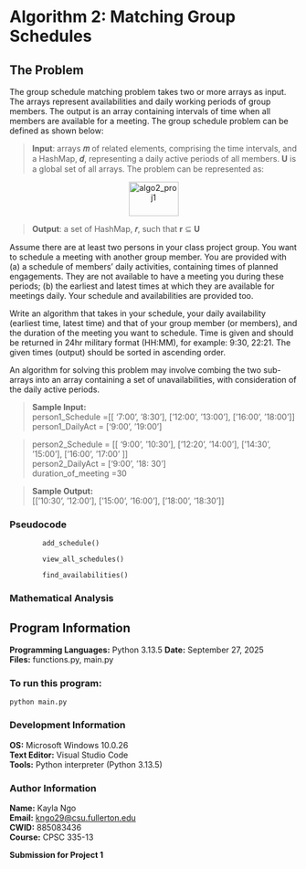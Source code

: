 # Algorithm 2: Matching Group Schedules
## The Problem
The group schedule matching problem takes two or more arrays as input. The arrays represent
availabilities and daily working periods of group members. The output is an array containing
intervals of time when all members are available for a meeting. The group schedule problem can
be defined as shown below:  

> __Input__:  arrays __𝑚__ of related elements, comprising the time intervals, and a HashMap, __𝑑__,
> representing a daily active periods of all members. __U__ is a global set of all arrays. The
> problem can be represented as:  
<div align="center">
  <img width="87" height="60" alt="algo2_proj1" src="https://github.com/user-attachments/assets/78b14087-ff1f-4767-8ddd-d1a06908bac9" />
</div>

> __Output__: a set of HashMap, __𝑟__, such that __r__ ⊆ __U__

Assume there are at least two persons in your class project group. You want to schedule a meeting
with another group member. You are provided with (a) a schedule of members’ daily activities,
containing times of planned engagements. They are not available to have a meeting you during
these periods; (b) the earliest and latest times at which they are available for meetings daily. Your
schedule and availabilities are provided too.  

Write an algorithm that takes in your schedule, your daily availability (earliest time, latest time)
and that of your group member (or members), and the duration of the meeting you want to
schedule. Time is given and should be returned in 24hr military format (HH:MM), for example:
9:30, 22:21. The given times (output) should be sorted in ascending order.  

An algorithm for solving this problem may involve combing the two sub-arrays into an array
containing a set of unavailabilities, with consideration of the daily active periods.

> __Sample Input:__  
> person1_Schedule =[[ ‘7:00’, ’8:30’], [’12:00’, ’13:00’], [’16:00’, ’18:00’]]  
> person1_DailyAct = [‘9:00’, ’19:00’]  

> person2_Schedule = [[ ‘9:00’, ’10:30’], [’12:20’, ’14:00’], [’14:30’, ’15:00’], [’16:00’, ’17:00’ ]]  
> person2_DailyAct = [‘9:00’, ’18: 30’]  
> duration_of_meeting =30  

> __Sample Output:__  
> [[’10:30’, ’12:00’], [’15:00’, ’16:00’], [’18:00’, ’18:30’]]  

### Pseudocode

            add_schedule()

            view_all_schedules()

            find_availabilities()


### Mathematical Analysis

## Program Information
__Programming Languages:__ Python 3.13.5
__Date:__ September 27, 2025  
__Files:__ functions.py, main.py

### To run this program:
```
python main.py
```

### Development Information
__OS:__ Microsoft Windows 10.0.26  
__Text Editor:__ Visual Studio Code  
__Tools:__ Python interpreter (Python 3.13.5)

### Author Information
__Name:__ Kayla Ngo  
__Email:__ kngo29@csu.fullerton.edu  
__CWID:__ 885083436  
__Course:__ CPSC 335-13  

__Submission for Project 1__
